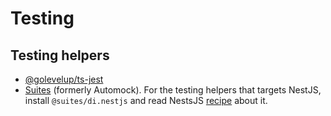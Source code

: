 # Testing

## Testing helpers

- [@golevelup/ts-jest](https://www.npmjs.com/package/@golevelup/ts-jest)
- [Suites](https://www.npmjs.com/package/@suites/unit) (formerly Automock).
  For the testing helpers that targets NestJS, install `@suites/di.nestjs` and
  read NestsJS [recipe](https://docs.nestjs.com/recipes/automock) about it.

